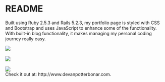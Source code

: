 # README

Built using Ruby 2.5.3 and Rails 5.2.3, my portfolio page is styled with CSS and Bootstrap and uses JavaScript to enhance some of the functionality. With built-in blog functionality, it makes managing my personal coding journey really easy.

<img src="https://docs.google.com/uc?id=13W1E_8Jkz-BTmQ5JgOB81w1ofX6ZBhpi" />
<br />
<br />
<img src="https://docs.google.com/uc?id=12mKnh2tkdbwmwm6w6SoqkRBRMZxfvk_N" />
<br />
<br />
<img src="https://docs.google.com/uc?id=1Ve5Frz55h2egvxssQ2QmGHLKYAUFh36_" style="margin-left: auto; margin-right: auto;" />
<br />
Check it out at: http://www.devanpotterbonar.com.
